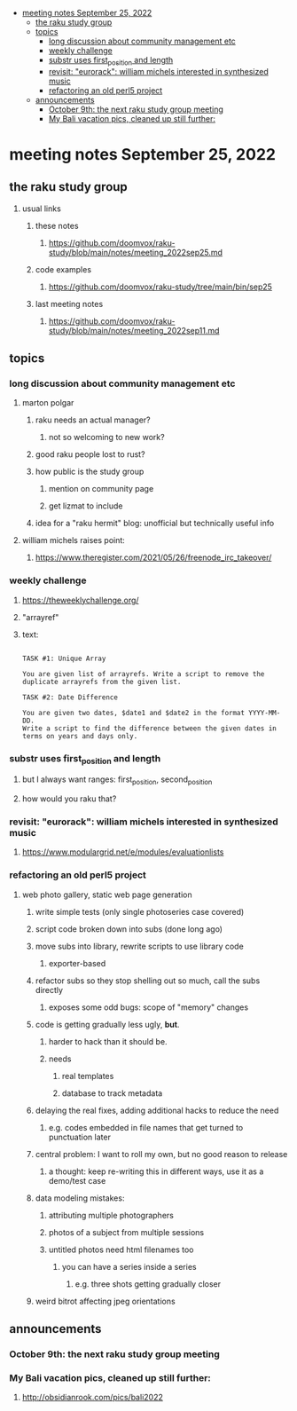 - [meeting notes September 25, 2022](#orgeb4f010)
  - [the raku study group](#orga0b135c)
  - [topics](#org91d0b13)
    - [long discussion about community management etc](#orgf48cc30)
    - [weekly challenge](#orgcaf7756)
    - [substr uses first<sub>position</sub> and length](#org4b63118)
    - [revisit: "eurorack": william michels interested in synthesized music](#org66f776f)
    - [refactoring an old perl5 project](#org8ba8e04)
  - [announcements](#org69258df)
    - [October 9th: the next raku study group meeting](#org12b785d)
    - [My Bali vacation pics, cleaned up still further:](#org900aa04)


<a id="orgeb4f010"></a>

# meeting notes September 25, 2022


<a id="orga0b135c"></a>

## the raku study group

1.  usual links

    1.  these notes
    
        1.  <https://github.com/doomvox/raku-study/blob/main/notes/meeting_2022sep25.md>
    
    2.  code examples
    
        1.  <https://github.com/doomvox/raku-study/tree/main/bin/sep25>
    
    3.  last meeting notes
    
        1.  <https://github.com/doomvox/raku-study/blob/main/notes/meeting_2022sep11.md>


<a id="org91d0b13"></a>

## topics


<a id="orgf48cc30"></a>

### long discussion about community management etc

1.  marton polgar

    1.  raku needs an actual manager?
    
        1.  not so welcoming to new work?
    
    2.  good raku people lost to rust?
    
    3.  how public is the study group
    
        1.  mention on community page
        
        2.  get lizmat to include
    
    4.  idea for a "raku hermit" blog: unofficial but technically useful info

2.  william michels raises point:

    1.  <https://www.theregister.com/2021/05/26/freenode_irc_takeover/>


<a id="orgcaf7756"></a>

### weekly challenge

1.  <https://theweeklychallenge.org/>

2.  "arrayref"

3.  text:

    ```text
    
    TASK #1: Unique Array
    
    You are given list of arrayrefs. Write a script to remove the duplicate arrayrefs from the given list.
    
    TASK #2: Date Difference
    
    You are given two dates, $date1 and $date2 in the format YYYY-MM-DD. 
    Write a script to find the difference between the given dates in terms on years and days only.
    
    ```


<a id="org4b63118"></a>

### substr uses first<sub>position</sub> and length

1.  but I always want ranges: first<sub>position</sub>, second<sub>position</sub>

2.  how would you raku that?


<a id="org66f776f"></a>

### revisit: "eurorack": william michels interested in synthesized music

1.  <https://www.modulargrid.net/e/modules/evaluationlists>


<a id="org8ba8e04"></a>

### refactoring an old perl5 project

1.  web photo gallery, static web page generation

    1.  write simple tests (only single photoseries case covered)
    
    2.  script code broken down into subs (done long ago)
    
    3.  move subs into library, rewrite scripts to use library code
    
        1.  exporter-based
    
    4.  refactor subs so they stop shelling out so much, call the subs directly
    
        1.  exposes some odd bugs: scope of "memory" changes
    
    5.  code is getting gradually less ugly, **but**.
    
        1.  harder to hack than it should be.
        
        2.  needs
        
            1.  real templates
            
            2.  database to track metadata
    
    6.  delaying the real fixes, adding additional hacks to reduce the need
    
        1.  e.g. codes embedded in file names that get turned to punctuation later
    
    7.  central problem: I want to roll my own, but no good reason to release
    
        1.  a thought: keep re-writing this in different ways, use it as a demo/test case
    
    8.  data modeling mistakes:
    
        1.  attributing multiple photographers
        
        2.  photos of a subject from multiple sessions
        
        3.  untitled photos need html filenames too
        
            1.  you can have a series inside a series
            
                1.  e.g. three shots getting gradually closer
    
    9.  weird bitrot affecting jpeg orientations


<a id="org69258df"></a>

## announcements


<a id="org12b785d"></a>

### October 9th: the next raku study group meeting


<a id="org900aa04"></a>

### My Bali vacation pics, cleaned up still further:

1.  <http://obsidianrook.com/pics/bali2022>

